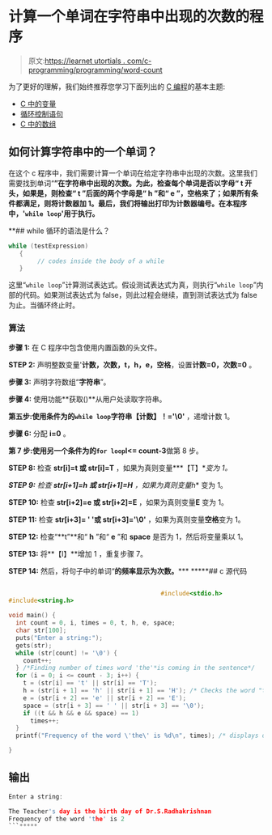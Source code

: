 # 计算一个单词在字符串中出现的次数的程序

> 原文:[https://learnet utortials . com/c-programming/programming/word-count](https://learnetutorials.com/c-programming/programs/word-count)

为了更好的理解，我们始终推荐您学习下面列出的 [C 编程](../ "C programming")的基本主题:

*   [C 中的变量](../../c-programming/variables)
*   [循环控制语句](../../c-programming/loop-control-statements)
*   [C 中的数组](../../c-programming/array)

## 如何计算字符串中的一个单词？

在这个 c 程序中，我们需要计算一个单词在给定字符串中出现的次数。这里我们需要找到单词“**”在字符串中出现的次数。为此，检查每个单词是否以字母“ **t** 开头，如果是，则检查“ **t** ”后面的两个字母是“ **h** ”和“ **e** ”，空格来了；如果所有条件都满足，则将计数器加 1。最后，我们将输出打印为计数器编号。在本程序中，'`while loop`'用于执行。**

 **## while 循环的语法是什么？

```c
while (testExpression)
   {
        // codes inside the body of a while
   } 

```

这里“`while loop`”计算测试表达式。假设测试表达式为真，则执行“`while loop`”内部的代码。如果测试表达式为 false，则此过程会继续，直到测试表达式为 false 为止。当循环终止时。

### 算法

**步骤 1:** 在 C 程序中包含使用内置函数的头文件。

**STEP 2:** 声明整数变量'**计数，次数，t，h，e，空格**，设置**计数=0，次数=0** 。

**步骤 3:** 声明字符数组“**字符串**”。

**步骤 4:** 使用功能**获取()**从用户处读取字符串。

**第五步:**使用条件为**的`while loop`字符串【计数】！='\0'** ，递增计数 1。

**步骤 6:** 分配 **i=0** 。

**第 7 步:**使用另一个条件为**的`for loop`I<= count-3**做第 8 步。

**STEP 8:** 检查 **str[i]=t 或 str[i]=T** ，如果为真则变量***【T】**变为 1。*

 ***STEP 9:** 检查 **str[i+1]=h 或 str[i+1]=H** ，如果为真则变量**h** 变为 1。

**STEP 10:** 检查 **str[i+2]=e 或 str[i+2]=E** ，如果为真则变量**E** 变为 1。

**STEP 11:** 检查 **str[i+3]= ' '或 str[i+3]='\0'** ，如果为真则变量**空格**变为 1。

**STEP 12:** 检查“**t”**和“ **h** ”和“ **e** ”和 **space** 是否为 1，然后将变量乘以 1。

**STEP 13:** 将**【I】**增加 1 ，重复步骤 7。

**STEP 14:** 然后，将句子中的单词“**的频率显示为次数。*****  *****## c 源代码

```c

                                          #include<stdio.h>
#include<string.h>

void main() {
  int count = 0, i, times = 0, t, h, e, space;
  char str[100];
  puts("Enter a string:");
  gets(str);
  while (str[count] != '\0') {
    count++;
  } /*Finding number of times word 'the'*is coming in the sentence*/
  for (i = 0; i <= count - 3; i++) {
    t = (str[i] == 't' || str[i] == 'T');
    h = (str[i + 1] == 'h' || str[i + 1] == 'H'); /* Checks the word "the" is present in the sentence that user enters */
    e = (str[i + 2] == 'e' || str[i + 2] == 'E');
    space = (str[i + 3] == ' ' || str[i + 3] == '\0');
    if ((t && h && e && space) == 1)
      times++;
  }
  printf("Frequency of the word \'the\' is %d\n", times); /* displays output of the program */

} 

```

## 输出

```c
Enter a string:

The Teacher's day is the birth day of Dr.S.Radhakrishnan
Frequency of the word 'the' is 2
```*****